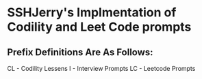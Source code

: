 # SSHJerry's Implmentation of Codility and Leet Code prompts
## Prefix Definitions Are As Follows:
CL - Codility Lessens
I - Interview Prompts
LC - Leetcode Prompts
